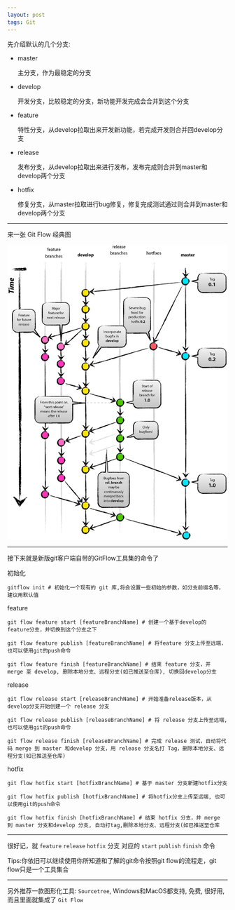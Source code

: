 ```yaml
---
layout: post
tags: Git
---
```


先介绍默认的几个分支:

- master

  主分支，作为最稳定的分支

- develop

  开发分支，比较稳定的分支，新功能开发完成会合并到这个分支

- feature

  特性分支，从develop拉取出来开发新功能，若完成开发则合并回develop分支

- release

  发布分支，从develop拉取出来进行发布，发布完成则合并到master和develop两个分支

- hotfix

  修复分支，从master拉取进行bug修复，修复完成测试通过则合并到master和develop两个分支

---

来一张 Git Flow 经典图

![Git Flow 经典图](/assets/blog/git-flow经典图.gif)

---

接下来就是新版git客户端自带的GitFlow工具集的命令了

初始化
```
gitflow init # 初始化一个现有的 git 库,将会设置一些初始的参数，如分支前缀名等，建议用默认值
```

feature
```
git flow feature start [featureBranchName] # 创建一个基于develop的feature分支，并切换到这个分支之下
```

```
git flow feature publish [featureBranchName] # 将feature 分支上传至远端，也可以使用git的push命令
```

```
git flow feature finish [featureBranchName] # 结束 feature 分支，并 merge 至 develop, 删除本地分支、远程分支(如已推送至仓库), 切换回develop分支
```

release
```
git flow release start [releaseBranchName] # 开始准备release版本，从 develop分支开始创建一个 release 分支
```

```
git flow release publish [releaseBranchName] # 将 release 分支上传至远端, 也可以使用git的push命令
```

```
git flow release finish [releaseBranchName] # 完成 release 测试，自动将代码 merge 到 master 和develop 分支，用 release 分支名打 Tag，删除本地分支、远程分支(如已推送至仓库)
```

hotfix
```
git flow hotfix start [hotfixBranchName] # 基于 master 分支新建hotfix分支
```

```
git flow hotfix publish [hotfixBranchName] # 将hotfix分支上传至远端, 也可以使用git的push命令
```

```
git flow hotfix finish [hotfixBranchName] # 结束 hotfix 分支，并 merge 到 master 分支和develop 分支, 自动打tag,删除本地分支、远程分支(如已推送至仓库
```

---

很好记，就 `feature` `release` `hotfix` 分支 对应的 `start` `publish` `finish` 命令

Tips:你依旧可以继续使用你所知道和了解的git命令按照git flow的流程走，git flow只是一个工具集合

---

另外推荐一款图形化工具: `Sourcetree`, Windows和MacOS都支持, 免费, 很好用, 而且里面就集成了 `Git Flow`
